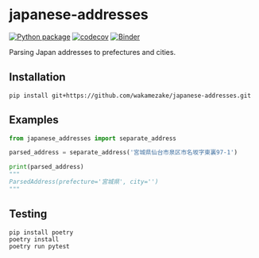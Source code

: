 # japanese-addresses

[![Python package](https://github.com/wakamezake/japanese-addresses/workflows/Python%20package/badge.svg?branch=master)](https://github.com/wakamezake/japanese-addresses/actions?query=workflow%3A%22Python+package%22)
[![codecov](https://codecov.io/gh/wakamezake/japanese-addresses/branch/master/graph/badge.svg)](https://codecov.io/gh/wakamezake/japanese-addresses)
[![Binder](https://mybinder.org/badge.svg)](https://mybinder.org/v2/gh/wakamezake/japanese-addresses/master)

Parsing Japan addresses to prefectures and cities.

## Installation

```
pip install git+https://github.com/wakamezake/japanese-addresses.git
```

## Examples

```python
from japanese_addresses import separate_address

parsed_address = separate_address('宮城県仙台市泉区市名坂字東裏97-1')

print(parsed_address)
"""
ParsedAddress(prefecture='宮城県', city='')
"""
```

## Testing

```
pip install poetry
poetry install
poetry run pytest
```
